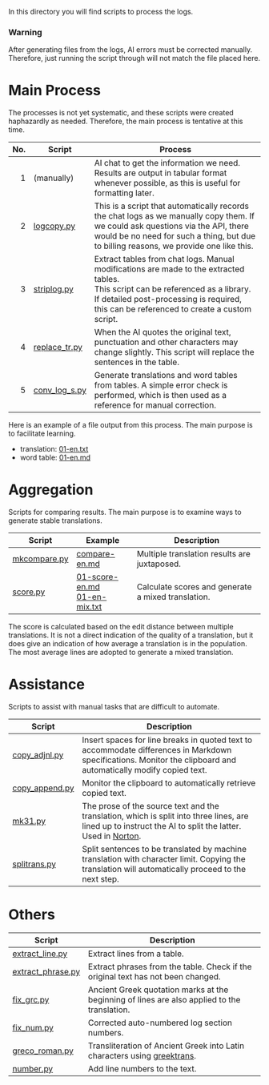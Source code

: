 In this directory you will find scripts to process the logs.

### Warning

After generating files from the logs, AI errors must be corrected manually.
Therefore, just running the script through will not match the file placed here.

# Main Process

The processes is not yet systematic, and these scripts were created haphazardly as needed.
Therefore, the main process is tentative at this time.

| No. | Script | Process |
|----:|--------|---------|
|1|(manually)|AI chat to get the information we need. Results are output in tabular format whenever possible, as this is useful for formatting later.|
|2|[logcopy.py](https://github.com/7shi/dante-la-el/blob/main/scripts/logcopy.py)|This is a script that automatically records the chat logs as we manually copy them. If we could ask questions via the API, there would be no need for such a thing, but due to billing reasons, we provide one like this.|
|3|[striplog.py](https://github.com/7shi/dante-la-el/blob/main/scripts/striplog.py)|Extract tables from chat logs. Manual modifications are made to the extracted tables.<br>This script can be referenced as a library. If detailed post-processing is required, this can be referenced to create a custom script.|
|4|[replace_tr.py](https://github.com/7shi/dante-la-el/blob/main/scripts/replace_tr.py)|When the AI quotes the original text, punctuation and other characters may change slightly. This script will replace the sentences in the table.|
|5|[conv_log_s.py](https://github.com/7shi/dante-la-el/blob/main/scripts/conv_log_s.py)|Generate translations and word tables from tables. A simple error check is performed, which is then used as a reference for manual correction.|

Here is an example of a file output from this process. The main purpose is to facilitate learning.

* translation: [01-en.txt](https://github.com/7shi/dante-la-el/blob/main/Inferno/ChatGPT/en/01-en.txt)
* word table: [01-en.md](https://github.com/7shi/dante-la-el/blob/main/Inferno/ChatGPT/en/01-en.md)

# Aggregation

Scripts for comparing results. The main purpose is to examine ways to generate stable translations.

| Script | Example | Description |
|--------|---------|-------------|
|[mkcompare.py](https://github.com/7shi/dante-la-el/blob/main/scripts/mkcompare.py)|[compare-en.md](https://github.com/7shi/dante-la-el/blob/main/Inferno/compare-en.md)|Multiple translation results are juxtaposed.|
|[score.py](https://github.com/7shi/dante-la-el/blob/main/scripts/score.py)|[01-score-en.md](https://github.com/7shi/dante-la-el/blob/main/Inferno/MT/01-en-score.md)<br>[01-en-mix.txt](https://github.com/7shi/dante-la-el/blob/main/Inferno/MT/en/01-en-mix.txt)|Calculate scores and generate a mixed translation.|

The score is calculated based on the edit distance between multiple translations. It is not a direct indication of the quality of a translation, but it does give an indication of how average a translation is in the population. The most average lines are adopted to generate a mixed translation.

# Assistance

Scripts to assist with manual tasks that are difficult to automate.

| Script | Description |
|--------|-------------|
|[copy_adjnl.py](https://github.com/7shi/dante-la-el/blob/main/scripts/copy_adjnl.py)|Insert spaces for line breaks in quoted text to accommodate differences in Markdown specifications. Monitor the clipboard and automatically modify copied text.|
|[copy_append.py](https://github.com/7shi/dante-la-el/blob/main/scripts/copy_append.py)|Monitor the clipboard to automatically retrieve copied text.|
|[mk31.py](https://github.com/7shi/dante-la-el/blob/main/scripts/mk31.py)|The prose of the source text and the translation, which is split into three lines, are lined up to instruct the AI to split the latter. Used in [Norton](https://github.com/7shi/dante-la-el/tree/main/Inferno/Bard/en-norton).|
|[splitrans.py](https://github.com/7shi/dante-la-el/blob/main/scripts/splitrans.py)|Split sentences to be translated by machine translation with character limit. Copying the translation will automatically proceed to the next step.|

# Others

| Script | Description |
|--------|-------------|
|[extract_line.py](https://github.com/7shi/dante-la-el/blob/main/scripts/extract_line.py)|Extract lines from a table.|
|[extract_phrase.py](https://github.com/7shi/dante-la-el/blob/main/scripts/extract_phrase.py)|Extract phrases from the table. Check if the original text has not been changed.|
|[fix_grc.py](https://github.com/7shi/dante-la-el/blob/main/scripts/fix_grc.py)|Ancient Greek quotation marks at the beginning of lines are also applied to the translation.|
|[fix_num.py](https://github.com/7shi/dante-la-el/blob/main/scripts/fixnum.py)|Corrected auto-numbered log section numbers.|
|[greco_roman.py](https://github.com/7shi/dante-la-el/blob/main/scripts/greco_roman.py)|Transliteration of Ancient Greek into Latin characters using [greektrans](https://github.com/7shi/greektrans).|
|[number.py](https://github.com/7shi/dante-la-el/blob/main/scripts/number.py)|Add line numbers to the text.|
